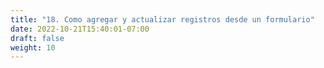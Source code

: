```yaml
---
title: "18. Como agregar y actualizar registros desde un formulario"
date: 2022-10-21T15:40:01-07:00
draft: false
weight: 10
---
```


